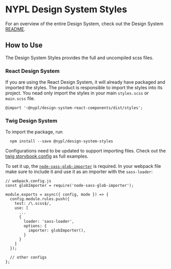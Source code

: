 # NYPL Design System Styles

For an overview of the entire Design System, check out the Design System [README](https://github.com/NYPL/nypl-design-system/blob/development/README.md).

## How to Use
The Design System Styles provides the full and uncompiled scss files. 

### React Design System
If you are using the React Design System, it will already have packaged and imported the styles. The product is responsible to import the styles into its project. You nead only import the styles in your 
main `styles.scss` or `main.scss` file.  
``` 
@import '~@nypl/design-system-react-components/dist/styles';
```

### Twig Design System
To import the package, run

```
  npm install --save @nypl/design-system-styles
```

Configurations need to be updated to support importing files. Check out the [twig storybook config](https://github.com/NYPL/nypl-design-system/blob/development/storybook/.storybook-html/webpack.config.js) as full examples.

To set it up, the [`node-sass-glob-importer`](https://www.npmjs.com/package/node-sass-glob-importer) is required. In your webpack file make sure to include it and use it as an importer with the `sass-loader`:

```
// webpack.config.js
const globImporter = require('node-sass-glob-importer');

module.exports = async({ config, mode }) => {
  config.module.rules.push({
    test: /\.scss$/,
    use: [
      ...
      {
        loader: 'sass-loader',
        options: {
          importer: globImporter(),
        }
      }
    ]
  });

  // other configs
};
```
